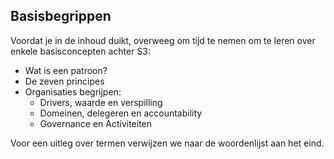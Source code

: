 ## Basisbegrippen

Voordat je in de inhoud duikt, overweeg om tijd te nemen om te leren over enkele basisconcepten achter S3:

- Wat is een patroon?
- De zeven principes
- Organisaties begrijpen: 
    - Drivers, waarde en verspilling
    - Domeinen, delegeren en accountability
    - Governance en Activiteiten

Voor een uitleg over termen verwijzen we naar de woordenlijst aan het eind.
